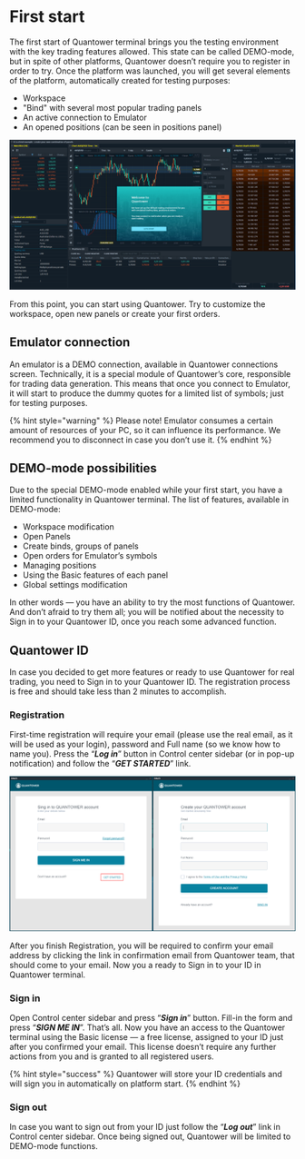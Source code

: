 # First start

The first start of Quantower terminal brings you the testing environment with the key trading features allowed. This state can be called DEMO-mode, but in spite of other platforms, Quantower doesn’t require you to register in order to try. Once the platform was launched, you will get several elements of the platform, automatically created for testing purposes: 

* Workspace
* "Bind" with several most popular trading panels
* An active connection to Emulator
* An opened positions \(can be seen in positions panel\)

![First-launch workspace](../.gitbook/assets/quantower_first_launch.png)

From this point, you can start using Quantower. Try to customize the workspace, open new panels or create your first orders.

## Emulator connection

An emulator is a DEMO connection, available in Quantower connections screen. Technically, it is a special module of Quantower’s core, responsible for trading data generation. This means that once you connect to Emulator, it will start to produce the dummy quotes for a limited list of symbols; just for testing purposes.

{% hint style="warning" %}
Please note! Emulator consumes a certain amount of resources of your PC, so it can influence its performance. We recommend you to disconnect in case you don’t use it.
{% endhint %}

## DEMO-mode possibilities

Due to the special DEMO-mode enabled while your first start, you have a limited functionality in Quantower terminal. The list of features, available in DEMO-mode:

* Workspace modification
* Open Panels
* Create binds, groups of panels
* Open orders for Emulator’s symbols
* Managing positions
* Using the Basic features of each panel
* Global settings modification

In other words — you have an ability to try the most functions of Quantower. And don’t afraid to try them all; you will be notified about the necessity to Sign in to your Quantower ID, once you reach some advanced function. 

## Quantower ID

In case you decided to get more features or ready to use Quantower for real trading, you need to Sign in to your Quantower ID. The registration process is free and should take less than 2 minutes to accomplish.

### Registration

First-time registration will require your email \(please use the real email, as it will be used as your login\), password and Full name \(so we know how to name you\). Press the “_**Log in**_” button in Control center sidebar \(or in pop-up notification\) and follow the “_**GET STARTED**_” link.

![You may switch between registration &amp; sign in modes](../.gitbook/assets/quantoweridsignin.png)

After you finish Registration, you will be required to confirm your email address by clicking the link in confirmation email from Quantower team, that should come to your email. Now you a ready to Sign in to your ID in Quantower terminal.

### Sign in

Open Control center sidebar and press “_**Sign in**_” button. Fill-in the form and press “_**SIGN ME IN**_”. That’s all. Now you have an access to the Quantower terminal using the Basic license — a free license, assigned to your ID just after you confirmed your email. This license doesn’t require any further actions from you and is granted to all registered users.

{% hint style="success" %}
Quantower will store your ID credentials and will sign you in automatically on platform start.
{% endhint %}

### Sign out

In case you want to sign out from your ID just follow the “_**Log out**_” link in Control center sidebar. Once being signed out, Quantower will be limited to DEMO-mode functions.

